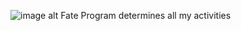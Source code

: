 ![image alt](https://github.com/TT-World/Fate-Program/blob/master/White%20Dark%20Blue%20Futuristic%20Robot%20Desktop%20Wallpaper.png?raw=true)
Fate Program determines all my activities
